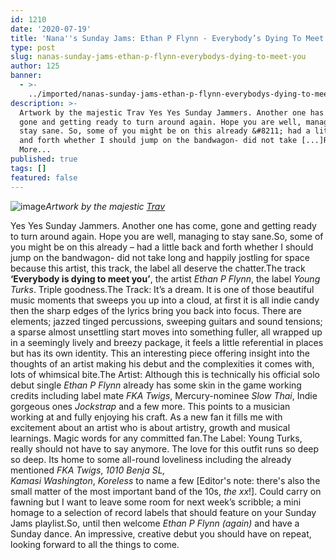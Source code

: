 ```yaml
---
id: 1210
date: '2020-07-19'
title: 'Nana''s Sunday Jams: Ethan P Flynn - Everybody’s Dying To Meet You - Loose Lips'
type: post
slug: nanas-sunday-jams-ethan-p-flynn-everybodys-dying-to-meet-you
author: 125
banner:
  - >-
    ../imported/nanas-sunday-jams-ethan-p-flynn-everybodys-dying-to-meet-you/image1210.jpeg
description: >-
  Artwork by the majestic Trav Yes Yes Sunday Jammers. Another one has come,
  gone and getting ready to turn around again. Hope you are well, managing to
  stay sane. So, some of you might be on this already &#8211; had a little back
  and forth whether I should jump on the bandwagon- did not take [...]Read
  More...
published: true
tags: []
featured: false
---
```

![image](../../imported/nanas-sunday-jams-ethan-p-flynn-everybodys-dying-to-meet-you/image1210.jpeg)_Artwork by the majestic [Trav](https://www.backdownwarchild.co.uk/)_

Yes Yes Sunday Jammers. Another one has come, gone and getting ready to turn around again. Hope you are well, managing to stay sane.So, some of you might be on this already – had a little back and forth whether I should jump on the bandwagon- did not take long and happily jostling for space because this artist, this track, the label all deserve the chatter.The track **‘Everybody is dying to meet you’**, the artist _Ethan P Flynn_, the label _Young Turks_. Triple goodness.The Track: It’s a dream. It is one of those beautiful music moments that sweeps you up into a cloud, at first it is all indie candy then the sharp edges of the lyrics bring you back into focus. There are elements; jazzed tinged percussions, sweeping guitars and sound tensions; a sparse almost unsettling start moves into something fuller, all wrapped up in a seemingly lively and breezy package, it feels a little referential in places but has its own identity. This an interesting piece offering insight into the thoughts of an artist making his debut and the complexities it comes with, lots of whimsical bite.The Artist: Although this is technically his official solo debut single _Ethan P Flynn_ already has some skin in the game working credits including label mate _FKA Twigs_, Mercury-nominee _Slow Thai_, Indie gorgeous ones _Jockstrap_ and a few more. This points to a musician working at and fully enjoying his craft. As a new fan it fills me with excitement about an artist who is about artistry, growth and musical learnings. Magic words for any committed fan.The Label: Young Turks, really should not have to say anymore. The love for this outfit runs so deep so deep. Its home to some all-round loveliness including the already mentioned _FKA Twigs_, _1010 Benja SL,_  
_Kamasi Washington_, _Koreless_ to name a few \[Editor's note: there's also the small matter of the most important band of the 10s, _the xx_!\]. Could carry on fawning but I want to leave some room for next week’s scribble; a mini homage to a selection of record labels that should feature on your Sunday Jams playlist.So, until then welcome _Ethan P Flynn (again)_ and have a Sunday dance. An impressive, creative debut you should have on repeat, looking forward to all the things to come.